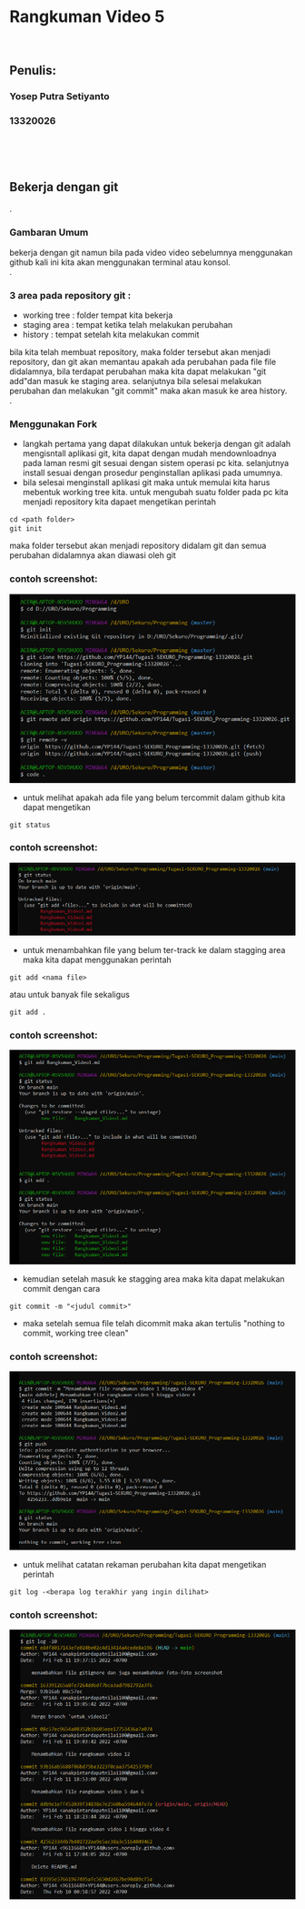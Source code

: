 # Rangkuman Video 5

<p>&nbsp;</p>

## Penulis:
### Yosep Putra Setiyanto
### 13320026

<p>&nbsp;</p>
<p>&nbsp;</p>

##  Bekerja dengan git
.
### Gambaran Umum

bekerja dengan git namun bila pada video video sebelumnya menggunakan github kali ini kita akan menggunakan terminal atau konsol.    
.     
### 3 area pada repository git :
- working tree : folder tempat kita bekerja
- staging area : tempat ketika telah melakukan perubahan
- history : tempat setelah kita melakukan commit  

bila kita telah membuat repository, maka folder tersebut akan menjadi repository, dan git akan memantau apakah ada perubahan pada file file didalamnya, bila terdapat perubahan maka kita dapat melakukan "git add"dan masuk ke staging area. selanjutnya bila selesai melakukan perubahan dan melakukan "git commit" maka akan masuk ke area history.  
.
### Menggunakan Fork

- langkah pertama yang dapat dilakukan untuk bekerja dengan git adalah mengisntall aplikasi git, kita dapat dengan mudah mendownloadnya pada laman resmi git sesuai dengan sistem operasi pc kita. selanjutnya install sesuai dengan prosedur penginstallan aplikasi pada umumnya. 
- bila selesai menginstall aplikasi git maka untuk memulai kita harus mebentuk working tree kita. untuk mengubah suatu folder pada pc kita menjadi repository kita dapaet mengetikan perintah

```
cd <path folder>
git init
```

maka folder tersebut akan menjadi repository didalam git dan semua perubahan didalamnya akan diawasi oleh git
### contoh screenshot:
![](screenshots/cd-init.png)
 
- untuk melihat apakah ada file yang belum tercommit dalam github kita dapat mengetikan
 
 ```
git status 
```
### contoh screenshot:
![](screenshots/status.png)
 
- untuk menambahkan file yang belum ter-track ke dalam stagging area maka kita dapat menggunakan perintah

```
git add <nama file>
```

atau untuk banyak file sekaligus

```
git add .
```
### contoh screenshot:
![](screenshots/add.png)
 
- kemudian setelah masuk ke stagging area maka kita dapat melakukan commit dengan cara 

```
git commit -m "<judul commit>"
```

- maka setelah semua file telah dicommit maka akan tertulis "nothing to commit, working tree clean"   
### contoh screenshot:
![](screenshots/commit.png)
 
- untuk melihat catatan rekaman perubahan kita dapat mengetikan perintah 

```
git log -<berapa log terakhir yang ingin dilihat>
```
### contoh screenshot:
![](screenshots/log.png)
 
<p>&nbsp;</p>